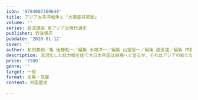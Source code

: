 ```yaml
---
isbn: '9784007309649'
title: アジア太平洋戦争と「大東亜共栄圏」
volume: ''
series: 岩波講座 東アジア近現代通史
publisher: 岩波書店
pubdate: '2020-01-12'
cover: ''
author: 和田春樹／集 後藤乾一／編集 木畑洋一／編集 山室信一／編集 趙景達／編集 中野聡／編集 ほか
description: 泥沼化した総力戦を経て大日本帝国は崩壊へと至るが、それはアジアの新たな苦難の始まりでもあった。
price: '7500'
genre: ''
target: 一般
format: 全集・双書
content: 外国歴史

---
```

